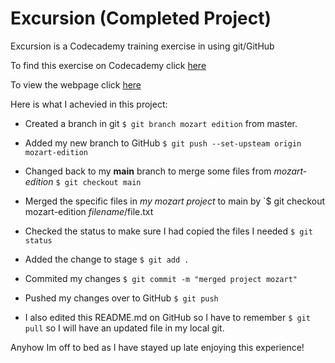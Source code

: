 # Excursion (Completed Project)

Excursion is a Codecademy training exercise in using git/GitHub

To find this exercise on Codecademy click [here](https://www.codecademy.com/courses/learn-git/projects/f1-excursion)

To view the webpage click [here](https://web4locals.github.io/excursion/)

Here is what I achevied in this project:

* Created a branch in git `$ git branch mozart edition` from master.
* Added my new branch to GitHub `$ git push --set-upsteam origin mozart-edition`
* Changed back to my __main__ branch to merge some files from _mozart-edition_ `$ git checkout main`
* Merged the specific files in _my mozart project_ to main by `$ git checkout mozart-edition *filename*/file.txt
* Checked the status to make sure I had copied the files I needed `$ git status`
* Added the change to stage `$ git add .`
* Commited my changes `$ git commit -m "merged project mozart"`
* Pushed my changes over to GitHub `$ git push`

* I also edited this README.md on GitHub so I have to remember `$ git pull` so I will have an updated file in my local git.


Anyhow Im off to bed as I have stayed up late enjoying this experience!
